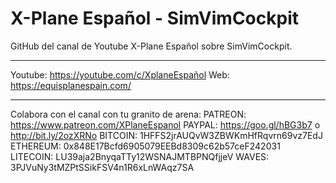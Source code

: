 # X-Plane Español - SimVimCockpit 
GitHub del canal de Youtube X-Plane Español sobre SimVimCockpit.
**********************************************************
Youtube: https://youtube.com/c/XplaneEspañol
Web: https://equisplanespain.com/
**********************************************************
Colabora con el canal con tu granito de arena:
PATREON: https://www.patreon.com/XPlaneEspanol
PAYPAL: https://goo.gl/hBG3b7 o http://bit.ly/2ozXRNo
BITCOIN: 1HFFS2jrAUQvW3ZBWKmHfRqvrn69vz7EdJ
ETHEREUM: 0x848E17Bcfd6905079EEBd8309c62b57ceF242031
LITECOIN: LU39aja2BnyqaTTy12WSNAJMTBPNQfjjeV
WAVES: 3PJVuNy3tMZPtSSikFSV4n1R6xLnWAqz7SA
